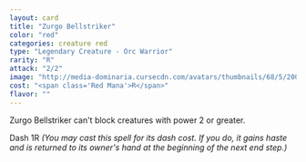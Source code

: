 ```yaml
---
layout: card
title: "Zurgo Bellstriker"
color: "red"
categories: creature red
type: "Legendary Creature - Orc Warrior"
rarity: "R"
attack: "2/2"
image: "http://media-dominaria.cursecdn.com/avatars/thumbnails/68/5/200/283/635611453784460049.png"
cost: "<span class='Red Mana'>R</span>"
flavor: ""
---
```


Zurgo Bellstriker can't block creatures with power 2 or greater.

Dash <span class="tip mana-icon mana-colorless-01" title="1 Colorless Mana">1</span><span class="tip mana-icon mana-red" title="1 Red Mana">R</span> <em>(You may cast this spell for its dash cost. If you do, it gains haste and is returned to its owner's hand at the beginning of the next end step.)</em>
